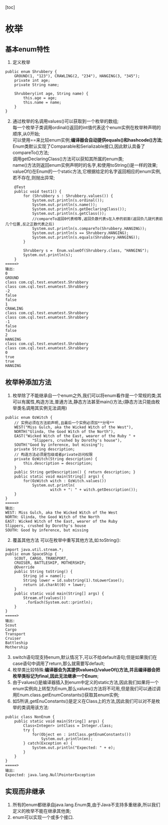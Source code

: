 [toc]
# 枚举
## 基本enum特性
1. 定义枚举
```
public enum Shrubbery {
    GROUND(1, "123"), CRAWLING(2, "234"), HANGING(3, "345");
    private int age;
    private String name;

    Shrubbery(int age, String name) {
        this.age = age;
        this.name = name;
    }
}
```
2. 通过枚举的名调用values()可以获取到一个枚举的数组;<br>每一个枚举子类调用ordinal()返回的int值代表这个enum实例在枚举种声明的顺序,从0开始;<br>可以使用==来比较enum实例;**编译器会自动提供equals()和hashcode()方法**;<br>Enum类默认实现了Comparable和Serializable接口,因此默认具备了compareTo()方法;<br>调用getDeclaringClass()方法可以获知其所属的enum类;<br>name()方法则返回enum实例声明时的名字,和使用toString()是一样的效果;<br>valueOf()在Enum的一个static方法,它根据给定的名字返回相应的enum实例,若不存在,则抛出异常;
```
    @Test
    public void test1() {
        for (Shrubbery s : Shrubbery.values()) {
            System.out.println(s.ordinal());
            System.out.println(s.name());
            System.out.println(s.getDeclaringClass());
            System.out.println(s.getClass());
            //compareTo返回0代表相等,返回负数代表s在入参的前面(返回负几就代表前几个位置,反之正数代表之后)
            System.out.println(s.compareTo(Shrubbery.HANGING)); 
            System.out.println(s == Shrubbery.HANGING);
            System.out.println(s.equals(Shrubbery.HANGING));
        }

        Shrubbery s =  Enum.valueOf(Shrubbery.class, "HANGING");
        System.out.println(s);
    }
=====>
输出:
0
GROUND
class com.cql.test.enumtest.Shrubbery
class com.cql.test.enumtest.Shrubbery
-2
false
false
1
CRAWLING
class com.cql.test.enumtest.Shrubbery
class com.cql.test.enumtest.Shrubbery
-1
false
false
2
HANGING
class com.cql.test.enumtest.Shrubbery
class com.cql.test.enumtest.Shrubbery
0
true
true
HANGING
```
## 枚举种添加方法
1. 枚举除了不能继承自一个enum之外,我们可以将enum看作是一个常规的类;其可以有属性,构造方法,普通方法,静态方法甚至main()方法;(静态方法只能由枚举类名调用其实例无法调用)
```
public enum OzWitch {
    // 实例必须在方法前声明,且最后一个实例必须加**分号**
    WEST("Miss Gulch, aka the Wicked Witch of the West"),
    NORTH("Glinda, the Good Witch of the North"),
    EAST("Wicked Witch of the East, wearer of the Ruby " +
            "Slippers, crushed by Dorothy's house"),
    SOUTH("Good by inference, but missing");
    private String description;
    // 构造方法必须是包级或者private访问权限
    private OzWitch(String description) {
        this.description = description;
    }
    public String getDescription() { return description; }
    public static void main(String[] args) {
        for(OzWitch witch : OzWitch.values())
            System.out.println(
                    witch + ": " + witch.getDescription());
    }
}
=====>
输出:
WEST: Miss Gulch, aka the Wicked Witch of the West
NORTH: Glinda, the Good Witch of the North
EAST: Wicked Witch of the East, wearer of the Ruby
Slippers, crushed by Dorothy's house
SOUTH: Good by inference, but missing
```
2. 覆盖其他方法
可以在枚举中重写其他方法,如:toString():
```
import java.util.stream.*;
public enum SpaceShip {
    SCOUT, CARGO, TRANSPORT,
    CRUISER, BATTLESHIP, MOTHERSHIP;
    @Override
    public String toString() {
        String id = name();
        String lower = id.substring(1).toLowerCase();
        return id.charAt(0) + lower;
    }
    public static void main(String[] args) {
        Stream.of(values())
         .forEach(System.out::println);
    }
}
=====>
输出:
Scout
Cargo
Transport
Cruiser
Battleship
Mothership
```
3. switch语句现支持enum,默认情况下,可以不给default语句;但是如果我们在case语句中调用了return,那么就需要写default;
4. 枚举类比较特殊:**编译器会为其提供values()/valueOf()方法,并且编译器会把枚举类标记为final,因此无法继承一个Enum**;
5. 由于values()是编译器插入到enum中定义的static方法,因此我们如果将一个enum实例向上转型为Enum,那么values()方法将不可用,但是我们可以通过调用Enum.class.getEnumConstants()获取其enum实例;
6. 如5所讲,getEnuConstants()是定义在Class上的方法,因此我们可以对不是枚举的类调用该方法:
```
public class NonEnum {
    public static void main(String[] args) {
        Class<Integer> intClass = Integer.class;
        try {
            for(Object en : intClass.getEnumConstants())
                System.out.println(en);
        } catch(Exception e) {
            System.out.println("Expected: " + e);
        }
    }
}
=====>
输出:
Expected: java.lang.NullPointerException
```
## 实现而非继承
1. 所有的enum都继承自java.lang.Enum类,由于Java不支持多重继承,所以我们定义的枚举不能在继承其他类;
2. enum可以实现一个或多个接口.
